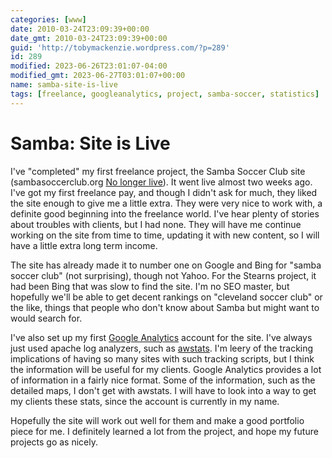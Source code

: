 ```yaml
---
categories: [www]
date: 2010-03-24T23:09:39+00:00
date_gmt: 2010-03-24T23:09:39+00:00
guid: 'http://tobymackenzie.wordpress.com/?p=289'
id: 289
modified: 2023-06-26T23:01:07-04:00
modified_gmt: 2023-06-27T03:01:07+00:00
name: samba-site-is-live
tags: [freelance, googleanalytics, project, samba-soccer, statistics]
---
```


Samba: Site is Live
===================

I've "completed" my first freelance project, the Samba Soccer Club site (sambasoccerclub.org <ins>No longer live</ins>).  It went live almost two weeks ago.  I've got my first freelance pay, and though I didn't ask for much, they liked the site enough to give me a little extra.  They were very nice to work with, a definite good  beginning into the freelance world.  I've hear plenty of stories about troubles with clients, but I had none.  They will have me continue working on the site from time to time, updating it with new content, so I will have a little extra long term income.

The site has already made it to number one on Google and Bing for "samba soccer club" (not surprising), though not Yahoo.  For the Stearns project, it had been Bing that was slow to find the site.  I'm no SEO master, but hopefully we'll be able to get decent rankings on "cleveland soccer club" or the like, things that people who don't know about Samba but might want to would search for.

I've also set up my first [Google Analytics](http://google.com/analytics/) account for the site.  I've always just used apache log analyzers, such as [awstats](http://awstats.sourceforge.net/).  I'm leery of the tracking implications of having so many sites with such tracking scripts, but I think the information will be useful for my clients.  Google Analytics provides a lot of information in a fairly nice format.  Some of the information, such as the detailed maps, I don't get with awstats.  I will have to look into a way to get my clients these stats, since the account is currently in my name.

Hopefully the site will work out well for them and make a good portfolio piece for me.  I definitely learned a lot from the project, and hope my future projects go as nicely.
